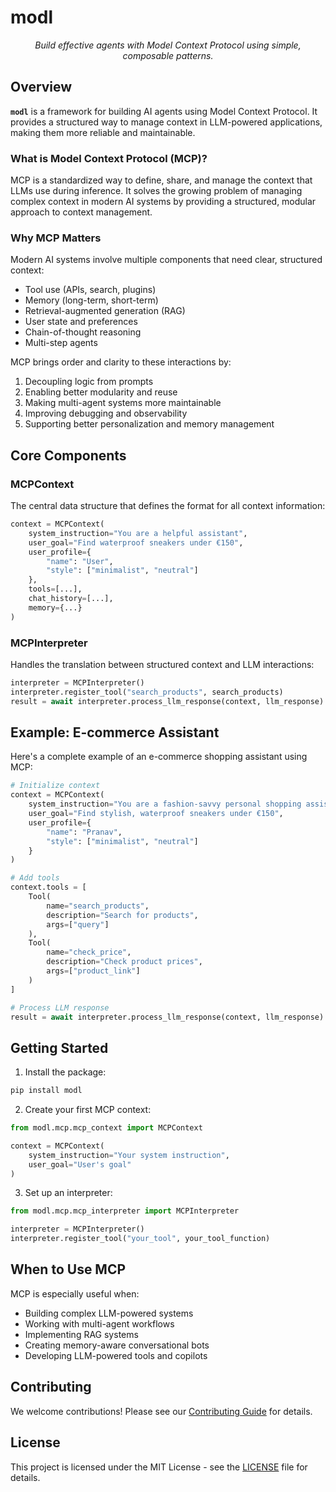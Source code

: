 # modl

<p align="center">
  <em>Build effective agents with Model Context Protocol using simple, composable patterns.</em>
</p>



## Overview

**`modl`** is a framework for building AI agents using Model Context Protocol. It provides a structured way to manage context in LLM-powered applications, making them more reliable and maintainable.

### What is Model Context Protocol (MCP)?

MCP is a standardized way to define, share, and manage the context that LLMs use during inference. It solves the growing problem of managing complex context in modern AI systems by providing a structured, modular approach to context management.

### Why MCP Matters

Modern AI systems involve multiple components that need clear, structured context:
- Tool use (APIs, search, plugins)
- Memory (long-term, short-term)
- Retrieval-augmented generation (RAG)
- User state and preferences
- Chain-of-thought reasoning
- Multi-step agents

MCP brings order and clarity to these interactions by:
1. Decoupling logic from prompts
2. Enabling better modularity and reuse
3. Making multi-agent systems more maintainable
4. Improving debugging and observability
5. Supporting better personalization and memory management

## Core Components

### MCPContext

The central data structure that defines the format for all context information:

```python
context = MCPContext(
    system_instruction="You are a helpful assistant",
    user_goal="Find waterproof sneakers under €150",
    user_profile={
        "name": "User",
        "style": ["minimalist", "neutral"]
    },
    tools=[...],
    chat_history=[...],
    memory={...}
)
```

### MCPInterpreter

Handles the translation between structured context and LLM interactions:

```python
interpreter = MCPInterpreter()
interpreter.register_tool("search_products", search_products)
result = await interpreter.process_llm_response(context, llm_response)
```

## Example: E-commerce Assistant

Here's a complete example of an e-commerce shopping assistant using MCP:

```python
# Initialize context
context = MCPContext(
    system_instruction="You are a fashion-savvy personal shopping assistant",
    user_goal="Find stylish, waterproof sneakers under €150",
    user_profile={
        "name": "Pranav",
        "style": ["minimalist", "neutral"]
    }
)

# Add tools
context.tools = [
    Tool(
        name="search_products",
        description="Search for products",
        args=["query"]
    ),
    Tool(
        name="check_price",
        description="Check product prices",
        args=["product_link"]
    )
]

# Process LLM response
result = await interpreter.process_llm_response(context, llm_response)
```

## Getting Started

1. Install the package:
```bash
pip install modl
```

2. Create your first MCP context:
```python
from modl.mcp.mcp_context import MCPContext

context = MCPContext(
    system_instruction="Your system instruction",
    user_goal="User's goal"
)
```

3. Set up an interpreter:
```python
from modl.mcp.mcp_interpreter import MCPInterpreter

interpreter = MCPInterpreter()
interpreter.register_tool("your_tool", your_tool_function)
```

## When to Use MCP

MCP is especially useful when:
- Building complex LLM-powered systems
- Working with multi-agent workflows
- Implementing RAG systems
- Creating memory-aware conversational bots
- Developing LLM-powered tools and copilots

## Contributing

We welcome contributions! Please see our [Contributing Guide](CONTRIBUTING.md) for details.

## License

This project is licensed under the MIT License - see the [LICENSE](LICENSE) file for details.
